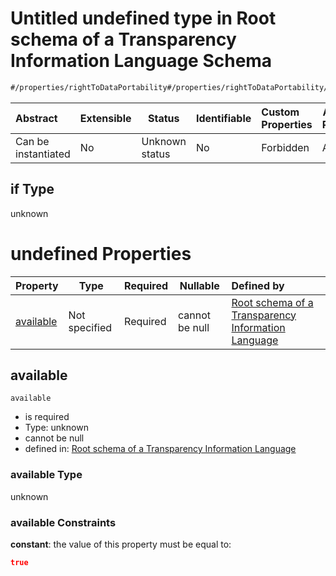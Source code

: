 # Untitled undefined type in Root schema of a Transparency Information Language Schema

```txt
#/properties/rightToDataPortability#/properties/rightToDataPortability/if
```




| Abstract            | Extensible | Status         | Identifiable | Custom Properties | Additional Properties | Access Restrictions | Defined In                                                           |
| :------------------ | ---------- | -------------- | ------------ | :---------------- | --------------------- | ------------------- | -------------------------------------------------------------------- |
| Can be instantiated | No         | Unknown status | No           | Forbidden         | Allowed               | none                | [tilt-schema.json\*](../out/tilt-schema.json "open original schema") |

## if Type

unknown

# undefined Properties

| Property                | Type          | Required | Nullable       | Defined by                                                                                                                                                                                                                       |
| :---------------------- | ------------- | -------- | -------------- | :------------------------------------------------------------------------------------------------------------------------------------------------------------------------------------------------------------------------------- |
| [available](#available) | Not specified | Required | cannot be null | [Root schema of a Transparency Information Language](tilt-schema-properties-righttodataportability-if-properties-available.md "\#/properties/rightToDataPortability#/properties/rightToDataPortability/if/properties/available") |

## available




`available`

-   is required
-   Type: unknown
-   cannot be null
-   defined in: [Root schema of a Transparency Information Language](tilt-schema-properties-righttodataportability-if-properties-available.md "\#/properties/rightToDataPortability#/properties/rightToDataPortability/if/properties/available")

### available Type

unknown

### available Constraints

**constant**: the value of this property must be equal to:

```json
true
```
